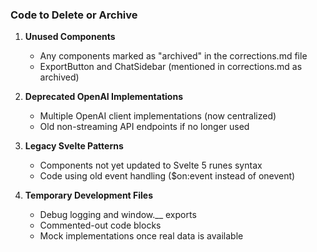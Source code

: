 ### Code to Delete or Archive

1. **Unused Components**

   - Any components marked as "archived" in the corrections.md file
   - ExportButton and ChatSidebar (mentioned in corrections.md as archived)

2. **Deprecated OpenAI Implementations**

   - Multiple OpenAI client implementations (now centralized)
   - Old non-streaming API endpoints if no longer used

3. **Legacy Svelte Patterns**

   - Components not yet updated to Svelte 5 runes syntax
   - Code using old event handling ($on:event instead of onevent)

4. **Temporary Development Files**
   - Debug logging and window.\_\_ exports
   - Commented-out code blocks
   - Mock implementations once real data is available
